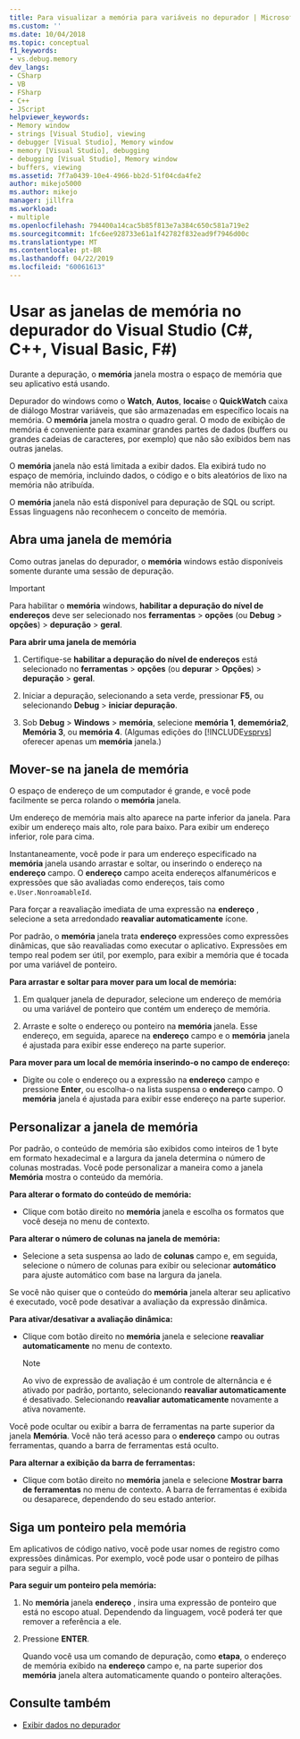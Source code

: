 ```yaml
---
title: Para visualizar a memória para variáveis no depurador | Microsoft Docs
ms.custom: ''
ms.date: 10/04/2018
ms.topic: conceptual
f1_keywords:
- vs.debug.memory
dev_langs:
- CSharp
- VB
- FSharp
- C++
- JScript
helpviewer_keywords:
- Memory window
- strings [Visual Studio], viewing
- debugger [Visual Studio], Memory window
- memory [Visual Studio], debugging
- debugging [Visual Studio], Memory window
- buffers, viewing
ms.assetid: 7f7a0439-10e4-4966-bb2d-51f04cda4fe2
author: mikejo5000
ms.author: mikejo
manager: jillfra
ms.workload:
- multiple
ms.openlocfilehash: 794400a14cac5b85f813e7a384c650c581a719e2
ms.sourcegitcommit: 1fc6ee928733e61a1f42782f832ead9f7946d00c
ms.translationtype: MT
ms.contentlocale: pt-BR
ms.lasthandoff: 04/22/2019
ms.locfileid: "60061613"
---
```

# <a name="use-the-memory-windows-in-the-visual-studio-debugger-c-c-visual-basic-f"></a>Usar as janelas de memória no depurador do Visual Studio (C#, C++, Visual Basic, F#)

Durante a depuração, o **memória** janela mostra o espaço de memória que seu aplicativo está usando.

Depurador do windows como o **Watch**, **Autos**, **locais**e o **QuickWatch** caixa de diálogo Mostrar variáveis, que são armazenadas em específico locais na memória. O **memória** janela mostra o quadro geral. O modo de exibição de memória é conveniente para examinar grandes partes de dados (buffers ou grandes cadeias de caracteres, por exemplo) que não são exibidos bem nas outras janelas.

O **memória** janela não está limitada a exibir dados. Ela exibirá tudo no espaço de memória, incluindo dados, o código e o bits aleatórios de lixo na memória não atribuída.

O **memória** janela não está disponível para depuração de SQL ou script. Essas linguagens não reconhecem o conceito de memória.

## <a name="open-a-memory-window"></a>Abra uma janela de memória

Como outras janelas do depurador, o **memória** windows estão disponíveis somente durante uma sessão de depuração.

>[!IMPORTANT]
>Para habilitar o **memória** windows, **habilitar a depuração do nível de endereços** deve ser selecionado nos **ferramentas** > **opções** (ou **Debug** > **opções**) > **depuração** > **geral**.

**Para abrir uma janela de memória**

1. Certifique-se **habilitar a depuração do nível de endereços** está selecionado no **ferramentas** > **opções** (ou **depurar**  >  **Opções**) > **depuração** > **geral**.

1. Iniciar a depuração, selecionando a seta verde, pressionar **F5**, ou selecionando **Debug** > **iniciar depuração**.

2. Sob **Debug** > **Windows** > **memória**, selecione **memória 1**, **dememória2**, **Memória 3**, ou **memória 4**. (Algumas edições do [!INCLUDE[vsprvs](../code-quality/includes/vsprvs_md.md)] oferecer apenas um **memória** janela.)

## <a name="move-around-in-the-memory-window"></a>Mover-se na janela de memória

O espaço de endereço de um computador é grande, e você pode facilmente se perca rolando o **memória** janela.

Um endereço de memória mais alto aparece na parte inferior da janela. Para exibir um endereço mais alto, role para baixo. Para exibir um endereço inferior, role para cima.

Instantaneamente, você pode ir para um endereço especificado na **memória** janela usando arrastar e soltar, ou inserindo o endereço na **endereço** campo. O **endereço** campo aceita endereços alfanuméricos e expressões que são avaliadas como endereços, tais como `e.User.NonroamableId`.

Para forçar a reavaliação imediata de uma expressão na **endereço** , selecione a seta arredondado **reavaliar automaticamente** ícone.

Por padrão, o **memória** janela trata **endereço** expressões como expressões dinâmicas, que são reavaliadas como executar o aplicativo. Expressões em tempo real podem ser útil, por exemplo, para exibir a memória que é tocada por uma variável de ponteiro.

**Para arrastar e soltar para mover para um local de memória:**

1. Em qualquer janela de depurador, selecione um endereço de memória ou uma variável de ponteiro que contém um endereço de memória.

2. Arraste e solte o endereço ou ponteiro na **memória** janela. Esse endereço, em seguida, aparece na **endereço** campo e o **memória** janela é ajustada para exibir esse endereço na parte superior.

**Para mover para um local de memória inserindo-o no campo de endereço:**

- Digite ou cole o endereço ou a expressão na **endereço** campo e pressione **Enter**, ou escolha-o na lista suspensa o **endereço** campo. O **memória** janela é ajustada para exibir esse endereço na parte superior.

## <a name="customize-the-memory-window"></a>Personalizar a janela de memória

Por padrão, o conteúdo de memória são exibidos como inteiros de 1 byte em formato hexadecimal e a largura da janela determina o número de colunas mostradas. Você pode personalizar a maneira como a janela **Memória** mostra o conteúdo da memória.

**Para alterar o formato do conteúdo de memória:**

- Clique com botão direito no **memória** janela e escolha os formatos que você deseja no menu de contexto.

**Para alterar o número de colunas na janela de memória:**

- Selecione a seta suspensa ao lado de **colunas** campo e, em seguida, selecione o número de colunas para exibir ou selecionar **automático** para ajuste automático com base na largura da janela.

Se você não quiser que o conteúdo do **memória** janela alterar seu aplicativo é executado, você pode desativar a avaliação da expressão dinâmica.

**Para ativar/desativar a avaliação dinâmica:**

- Clique com botão direito no **memória** janela e selecione **reavaliar automaticamente** no menu de contexto.

  >[!NOTE]
  >Ao vivo de expressão de avaliação é um controle de alternância e é ativado por padrão, portanto, selecionando **reavaliar automaticamente** é desativado. Selecionando **reavaliar automaticamente** novamente a ativa novamente.

Você pode ocultar ou exibir a barra de ferramentas na parte superior da janela **Memória**. Você não terá acesso para o **endereço** campo ou outras ferramentas, quando a barra de ferramentas está oculto.

**Para alternar a exibição da barra de ferramentas:**

- Clique com botão direito no **memória** janela e selecione **Mostrar barra de ferramentas** no menu de contexto. A barra de ferramentas é exibida ou desaparece, dependendo do seu estado anterior.

## <a name="follow-a-pointer-through-memory"></a>Siga um ponteiro pela memória

Em aplicativos de código nativo, você pode usar nomes de registro como expressões dinâmicas. Por exemplo, você pode usar o ponteiro de pilhas para seguir a pilha.

**Para seguir um ponteiro pela memória:**

1. No **memória** janela **endereço** , insira uma expressão de ponteiro que está no escopo atual. Dependendo da linguagem, você poderá ter que remover a referência a ele.

2. Pressione **ENTER**.

   Quando você usa um comando de depuração, como **etapa**, o endereço de memória exibido na **endereço** campo e, na parte superior dos **memória** janela altera automaticamente quando o ponteiro alterações.

## <a name="see-also"></a>Consulte também
- [Exibir dados no depurador](../debugger/viewing-data-in-the-debugger.md)